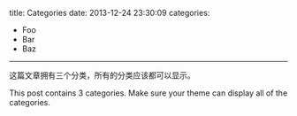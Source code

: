 title: Categories
date: 2013-12-24 23:30:09
categories:
- Foo
- Bar
- Baz
---

这篇文章拥有三个分类，所有的分类应该都可以显示。

This post contains 3 categories. Make sure your theme can display all of the categories.